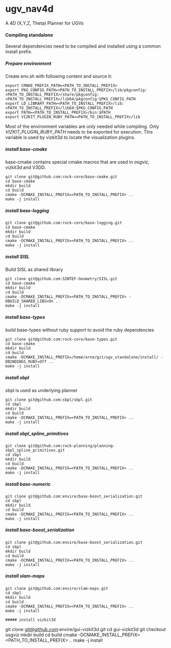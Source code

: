 ugv_nav4d
=============
A 4D (X,Y,Z, Theta) Planner for UGVs


#### Compiling standalone

Several dependencies need to be compiled and installed using a common install prefix.

##### Prepare environment
Create env.sh with following content and source it:
```
export CMAKE_PREFIX_PATH=<PATH_TO_INSTALL_PREFIX>
export PKG_CONFIG_PATH=<PATH_TO_INSTALL_PREFIX>/lib/pkgconfig:<PATH_TO_INSTALL_PREFIX>/share/pkgconfig:<PATH_TO_INSTALL_PREFIX>/lib64/pkgconfig:$PKG_CONFIG_PATH
export LD_LIBRARY_PATH=<PATH_TO_INSTALL_PREFIX>/lib:<PATH_TO_INSTALL_PREFIX>/lib64:$PKG_CONFIG_PATH
export PATH=<PATH_TO_INSTALL_PREFIX>/bin:$PATH
export VIZKIT_PLUGIN_RUBY_PATH=<PATH_TO_INSTALL_PREFIX>/lib
```

Most of the environment variables are only needed while compiling. Only *VIZKIT_PLUGIN_RUBY_PATH* needs to be exported for execution. This variable is used by vizkit3d to locate the visualization plugins.

##### install base-cmake
base-cmake contains special cmake macros that are used in osgviz, vizkit3d and V3DD.

```
git clone git@github.com:rock-core/base-cmake.git
cd base-cmake
mkdir build
cd build
cmake -DCMAKE_INSTALL_PREFIX=<PATH_TO_INSTALL_PREFIX> ..
make -j install
```

##### install base-logging

```
git clone git@github.com:rock-core/base-logging.git
cd base-cmake
mkdir build
cd build
cmake -DCMAKE_INSTALL_PREFIX=<PATH_TO_INSTALL_PREFIX> ..
make -j install
```

##### install SISL
Build SISL as shared library
```
git clone git@github.com:SINTEF-Geometry/SISL.git
cd base-cmake
mkdir build
cd build
cmake -DCMAKE_INSTALL_PREFIX=<PATH_TO_INSTALL_PREFIX> -DBUILD_SHARED_LIBS=On ..
make -j install
```

##### install base-types
build base-types without ruby support to avoid the ruby dependencies
```
git clone git@github.com:rock-core/base-types.git
cd base-cmake
mkdir build
cd build
cmake -DCMAKE_INSTALL_PREFIX=/home/arne/git/ugv_standalone/install/ -DBINDINGS_RUBY=Off ..
make -j install
```

##### install sbpl
sbpl is used as underlying planner

```
git clone git@github.com:sbpl/sbpl.git
cd sbpl
mkdir build
cd build
cmake -DCMAKE_INSTALL_PREFIX=<PATH_TO_INSTALL_PREFIX> ..
make -j install
```

##### install sbpl_spline_primitives


```
git clone git@github.com:rock-planning/planning-sbpl_spline_primitives.git
cd sbpl
mkdir build
cd build
cmake -DCMAKE_INSTALL_PREFIX=<PATH_TO_INSTALL_PREFIX> ..
make -j install
```

##### install base-numeric

```
git clone git@github.com:envire/base-boost_serialization.git
cd sbpl
mkdir build
cd build
cmake -DCMAKE_INSTALL_PREFIX=<PATH_TO_INSTALL_PREFIX> ..
make -j install
```

##### install base-boost_serialization

```
git clone git@github.com:envire/base-boost_serialization.git
cd sbpl
mkdir build
cd build
cmake -DCMAKE_INSTALL_PREFIX=<PATH_TO_INSTALL_PREFIX> ..
make -j install
```




##### install slam-maps


```
git clone git@github.com:envire/slam-maps.git
cd sbpl
mkdir build
cd build
cmake -DCMAKE_INSTALL_PREFIX=<PATH_TO_INSTALL_PREFIX> ..
make -j install
```





```
##### install vizkit3d
```
git clone git@github.com:envire/gui-vizkit3d.git
cd gui-vizkit3d
git checkout osgviz
mkdir build
cd build
cmake -DCMAKE_INSTALL_PREFIX=<PATH_TO_INSTALL_PREFIX> ..
make -j install
```
